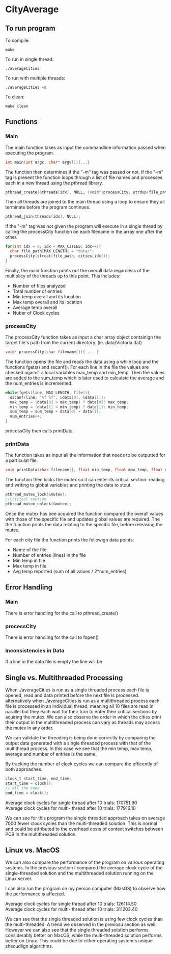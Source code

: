 # CityAverage

## To run program
To compile:
```
make
```

To run in single thread:
```
./averageCities
```

To run with multiple threads:
```
./averageCities -m
```

To clean:
```
make clean
```

## Functions
### Main
The main function takes as input the commandline information passed when executing the program.
```C
int main(int argc, char* argv[]){...}
```
The function then determines if the "-m" tag was passed or not. 
If the "-m" tag is present the function loops through a list of file names and processes each in a new thread using the pthread library.
```C
pthread_create(&threads[idx], NULL, (void*)processCity, strdup(file_path));
```
Then all threads are joined to the main thread using a loop to ensure they all terminate before the program continues.
```C
pthread_join(threads[idx], NULL);
```
If the "-m" tag was not given the program will execute in a single thread by calling the processCity function on each filename in the array one after the other.
```C
for(int idx = 0; idx < MAX_CITIES; idx++){
  char file_path[MAX_LENGTH] = "data/";
  processCity(strcat(file_path, cities[idx]));
}
```
Finally, the main function prints out the overall data regardless of the multiplicy of the threads up to this point.
This includes:
* Number of files analyzed
* Total number of entries
* Min temp overall and its location
* Max temp overall and its location
* Average temp overall 
* Nuber of Clock cycles 

### processCity
The processCity function takes as input a char array object containign the target file's path from the current directory. (ie. data/Victoria.dat)
```C
void* processCity(char filename[]){ ... }
```
The function opens the file and reads the data using a while loop and the functions fgets() and sscanf(). For each line in the file the values are checked against a local variables max_temp and min_temp. Then the values are added to the sum_temp which is later used to calculate the average and the num_entries is incremented.
```C
while(fgets(line, MAX_LENGTH, file)){
  sscanf(line, "%f %f", &data[0], &data[1]);
  max_temp = (data[0] > max_temp) ? data[0]: max_temp;
  min_temp = (data[1] < min_temp) ? data[1]: min_temp;
  sum_temp = sum_temp + data[0] + data[1];
  num_entries++;
}
```
processCity then calls printData.

### printData
The function takes as input all the information that needs to be outputted for a particulat file. 
```C
void printData(char filename[], float min_temp, float max_temp, float sum_temp, int num_entries){...}
```
The function then locks the mutex so it can enter its critical section: reading and writing to global variables and printing the data to stout.
```C
pthread_mutex_lock(&mutex);
//critical section
pthread_mutex_unlock(&mutex);
```
Once the mutex has bee acquired the function compared the overall values with those of the specific file and updates global values are required. 
The the function prints the data relating to the specific file, before releasing the mutex.

For each city file the function prints the followign data points:
* Name of the file
* Number of entries (lines) in the file
* Min temp in file
* Max temp in file
* Avg temp reported (sum of all values / 2*num_entries)

## Error Handling
### Main
There is error handling for the call to pthread_create()

### processCity
There is error handling for the call to fopen()

### Inconsistencies in Data
If a line in the data file is empty the line will be 

## Single vs. Multithreaded Processing
When ./averageCities is run as a single threaded process each file is opened, read and data printed before the next file is processed. 
alternatively when ./averageCities is run as a multithreaded process each file is processed in an individual thread; meaning all 10 files are read in parallel but they each wait for their turn to enter their critical sections by acuiring the mutex. We can also observe the order in which the cities print their output in the multithreaded process can vary as threads may access the mutex in any order.

We can validate the threading is being done correctly by comparing the output data generated with a single threaded process with that of the multithread process. In this case we see that the min temp, max temp, average and number of entries is the same.

By tracking the number of clock cycles we can compare the efficently of both approaches.
```C
clock_t start_time, end_time;
start_time = clock();
// all the code
end_time = clock();
```
Average clock cycles for single thread after 10 trials: 170751.90 <br />
Average clock cycles for multi- thread after 10 trials: 177916.10 <br />

We can see for this program the single threaded approach takes on average 7000 fewer clock cycles than the multi-threaded solution.
This is normal and could be attributed to the overhead costs of context switches between PCB in the multithreaded solution.

## Linux vs. MacOS
We can also compare the performance of the program on various operating systems. 
In the previous section I compared the average clock cycle of the single-threaded solution and the multithreaded solution running on the Linux server.

I can also run the program on my person computer (MasOS) to observe how the performance is affected.

Average clock cycles for single thread after 10 trials: 126114.50 <br />
Average clock cycles for multi- thread after 10 trials: 311203.40 <br />

We can see that the single threaded solution is using few clock cycles than the multi-threaded. A trend we observed in the previosu section as well. 
However we can also see that the single threaded solution performs considerably better on MacOS, while the multi-threaded solution performs better on Linux. This could be due to either operating system's unique shecudlign algorithms.

